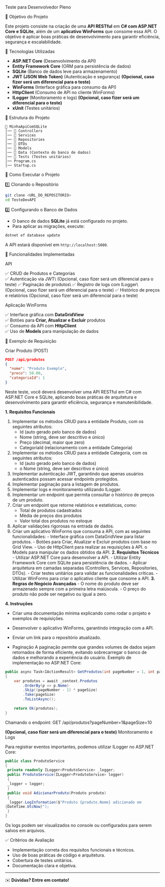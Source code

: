 Teste para Desenvolvedor Pleno

📌 Objetivo do Projeto

Este projeto consiste na criação de uma **API RESTful** em **C# com ASP.NET Core e SQLite**, além de um **aplicativo WinForms** que consome essa API. O objetivo é aplicar boas práticas de desenvolvimento para garantir eficiência, segurança e escalabilidade.

🔧 Tecnologias Utilizadas

- **ASP.NET Core** (Desenvolvimento da API)
- **Entity Framework Core** (ORM para persistência de dados)
- **SQLite** (Banco de dados leve para armazenamento)
- **JWT (JSON Web Token)** (Autenticação e segurança) **(Opcional, caso fizer será um diferencial para o teste)**
- **WinForms** (Interface gráfica para consumo da API)
- **HttpClient** (Consumo de API no cliente WinForms)
- **ILogger** (Monitoramento e logs) **(Opcional, caso fizer será um diferencial para o teste)**
- **xUnit** (Testes unitários)

📂 Estrutura do Projeto

```
📁 MinhaApiComSQLite
│── 📁 Controllers
│── 📁 Services
│── 📁 Repositories
│── 📁 DTOs
│── 📁 Models
│── 📁 Data (Contexto do banco de dados)
│── 📁 Tests (Testes unitários)
│── Program.cs
│── Startup.cs
```

🚀 Como Executar o Projeto

1️⃣ Clonando o Repositório

```bash
git clone <URL_DO_REPOSITORIO>
cd TesteDevAPI
```

2️⃣ Configurando o Banco de Dados

- O banco de dados **SQLite** já está configurado no projeto.
- Para aplicar as migrações, execute:

```bash
dotnet ef database update
```
A API estará disponível em `http://localhost:5000`.

📌 Funcionalidades Implementadas

API

✅ CRUD de Produtos e Categorias\
✅ Autenticação via JWT\ (Opcional, caso fizer será um diferencial para o teste)
✅ Paginação de produtos\ 
✅ Registro de logs com ILogger\ (Opcional, caso fizer será um diferencial para o teste)
✅ Histórico de preços e relatórios (Opcional, caso fizer será um diferencial para o teste)

Aplicação WinForms

✅ Interface gráfica com **DataGridView**\
✅ Botões para **Criar, Atualizar e Excluir** produtos\
✅ Consumo da API com **HttpClient**\
✅ Uso de **Models** para manipulação de dados

📜 Exemplo de Requisição

Criar Produto (POST)

```json
POST /api/produtos
{
  "nome": "Produto Exemplo",
  "preco": 50.00,
  "categoriaId": 1
}
```

Neste teste, você deverá desenvolver uma API RESTful em C# com ASP.NET Core e 
SQLite, aplicando boas práticas de arquitetura e desenvolvimento para garantir 
eficiência, segurança e manutenibilidade. 

**1. Requisitos Funcionais** 
  1. Implementar os métodos CRUD para a entidade Produto, com os seguintes 
  atributos: 
      - Id (auto gerado pelo banco de dados) 
      - Nome (string, deve ser descritivo e único) 
      - Preço (decimal, maior que zero) 
      - CategoriaId (relacionamento com a entidade Categoria) 
  2. Implementar os métodos CRUD para a entidade Categoria, com os seguintes 
  atributos: 
      - Id (auto gerado pelo banco de dados) 
      - o Nome (string, deve ser descritivo e único)
  3. Implementar autenticação JWT, garantindo que apenas usuários autenticados 
  possam acessar endpoints protegidos. 
  4. Implementar paginação para a listagem de produtos. 
  5. Implementar logs e monitoramento utilizando ILogger<T>. 
  6. Implementar um endpoint que permita consultar o histórico de preços de um 
  produto. 
  7. Criar um endpoint que retorne relatórios e estatísticas, como: 
      - Total de produtos cadastrados 
      - Média de preços dos produtos 
      - Valor total dos produtos no estoque 
  8. Aplicar validações rigorosas na entrada de dados. 
  9. Criar um aplicativo WinForms que consuma a API, com as seguintes 
  funcionalidades: 
    - Interface gráfica com DataGridView para listar produtos. 
    - Botões para Criar, Atualizar e Excluir produtos com base no Grid View. 
    - Uso de HttpClient para realizar as requisições à API. 
    o Models para manipular os dados obtidos da API. 
**2. Requisitos Técnicos**
    - Utilizar ASP.NET Core para desenvolver a API. 
    - Utilizar Entity Framework Core com SQLite para persistência de dados. 
    - Aplicar arquitetura em camadas separadas (Controllers, Services, Repositories, 
DTOs). 
    - Criar testes unitários para validar as funcionalidades críticas. 
    - Utilizar WinForms para criar o aplicativo cliente que consome a API. 
**3. Regras de Negócio Avançadas** 
    - O nome do produto deve ser armazenado sempre com a primeira letra 
    maiúscula. 
    - O preço do produto não pode ser negativo ou igual a zero. 

**4. Instruções**
   - Criar uma documentação mínima explicando como rodar o projeto e exemplos de 
    requisições. 
   - Desenvolver o aplicativo WinForms, garantindo integração com a API. 
   - Enviar um link para o repositório atualizado.
       
   - Paginação 
      A paginação permite que grandes volumes de dados sejam retornados de forma eficiente, 
      evitando sobrecarregar o banco de dados e melhorando a experiência do usuário. 
      Exemplo de implementação no ASP.NET Core: 

```csharp
public async Task<IActionResult> GetProdutos(int pageNumber = 1, int pageSize = 10) 
{ 
    var produtos = await _context.Produtos 
        .OrderBy(p => p.Nome) 
        .Skip((pageNumber - 1) * pageSize) 
        .Take(pageSize) 
        .ToListAsync(); 
        
    return Ok(produtos); 
}
```

Chamando o endpoint: GET /api/produtos?pageNumber=1&pageSize=10

**(Opcional, caso fizer será um diferencial para o teste)**
Monitoramento e Logs 

Para registrar eventos importantes, podemos utilizar ILogger<T> no ASP.NET Core: 

```csharp
public class ProdutoService 
{ 
 private readonly ILogger<ProdutoService> _logger; 
 public ProdutoService(ILogger<ProdutoService> logger) 
 { 
 _logger = logger; 
 } 
 public void AdicionarProduto(Produto produto) 
 { 
 _logger.LogInformation($"Produto {produto.Nome} adicionado em 
{DateTime.UtcNow}"); 
 } 
}
```

Os logs podem ser visualizados no console ou configurados para serem salvos em 
arquivos.

✅ Critérios de Avaliação

- Implementação correta dos requisitos funcionais e técnicos.
- Uso de boas práticas de código e arquitetura.
- Cobertura de testes unitários.
- Documentação clara e objetiva.

---

✉️ **Dúvidas? Entre em contato!**

